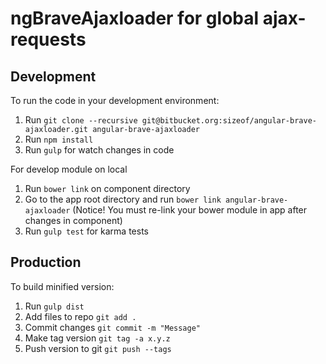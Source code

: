 ngBraveAjaxloader for global ajax-requests
==========================================


Development
-----------
To run the code in your development environment:

1. Run `git clone --recursive git@bitbucket.org:sizeof/angular-brave-ajaxloader.git angular-brave-ajaxloader`
2. Run `npm install`
3. Run `gulp` for watch changes in code

For develop module on local

1. Run `bower link` on component directory
2. Go to the app root directory and run `bower link angular-brave-ajaxloader` (Notice! You must re-link your bower module in app after changes in component) 
3. Run `gulp test` for karma tests

Production
----------
To build minified version:

1. Run `gulp dist`
2. Add files to repo `git add .`
3. Commit changes `git commit -m "Message"`
3. Make tag version `git tag -a x.y.z`
4. Push version to git `git push --tags`
